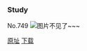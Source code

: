 ### Study
No.749
![图片不见了~~~](https://imgs.xkcd.com/comics/study.png)

[原址](https://xkcd.com//749) [下载](https://imgs.xkcd.com/comics/study.png)

